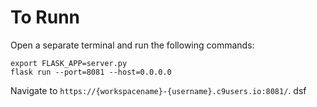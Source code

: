 # To Runn
Open a separate terminal and run the following commands:
```
export FLASK_APP=server.py
flask run --port=8081 --host=0.0.0.0
```
Navigate to `https://{workspacename}-{username}.c9users.io:8081/`.
dsf
